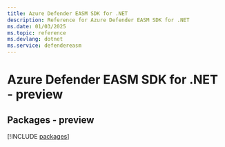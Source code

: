 ```yaml
---
title: Azure Defender EASM SDK for .NET
description: Reference for Azure Defender EASM SDK for .NET
ms.date: 01/03/2025
ms.topic: reference
ms.devlang: dotnet
ms.service: defendereasm
---
```

# Azure Defender EASM SDK for .NET - preview
## Packages - preview
[!INCLUDE [packages](defender-easm-index.md)]